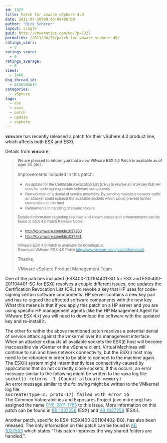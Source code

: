 ```yaml
---
id: 1327
title: Patch for vmware vSphere 4.0
date: 2011-04-30T09:40:09+00:00
author: "Rick Scherer"
layout: single
guid: http://vmwaretips.com/wp/?p=1327
permalink: /2011/04/30/patch-for-vmware-vsphere-40/
ratings_users:
  - 0
ratings_score:
  - 0
ratings_average:
  - 0
views:
  - 1466
dsq_thread_id:
  - 5156593614
categories:
  - vSphere
tags:
  - esx
  - esxi
  - patch
  - update
  - vsphere
---
```

**vm**ware has recently released a patch for their vSphere 4.0 product line, which affects both ESX and ESXi.

Details from **vm**ware;

> **<span style="font-family: 'Arial','sans-serif'; color: #666666; font-size: 9pt;">We are pleased to inform you that a new VMware ESX 4.0 Patch is available as of April 28, 2011. </span>**<span style="font-family: 'Arial','sans-serif'; color: #666666; font-size: 9pt;"></p> 
> 
> <p>
>   Improvements included in this patch:</span>
> </p>
> 
> <ul type="disc">
>   <li class="MsoNormal" style="MARGIN: 0in 0in 0pt; COLOR: #666666; mso-margin-top-alt: auto; mso-margin-bottom-alt: auto; mso-list: l0 level1 lfo1; tab-stops: list .5in">
>     <span style="font-family: 'Arial','sans-serif'; font-size: 9pt; mso-fareast-font-family: 'Times New Roman';">An update for the Certificate Revocation List (CRL) to revoke an RSA key that HP uses for code signing certain software components</span>
>   </li>
>   <li class="MsoNormal" style="MARGIN: 0in 0in 0pt; COLOR: #666666; mso-margin-top-alt: auto; mso-margin-bottom-alt: auto; mso-list: l0 level1 lfo1; tab-stops: list .5in">
>     <span style="font-family: 'Arial','sans-serif'; font-size: 9pt; mso-fareast-font-family: 'Times New Roman';">Remediation of a denial of service possibility. By sending malicious network traffic an attacker could exhaust the available sockets which would prevent further connections to the host</span>
>   </li>
>   <li class="MsoNormal" style="MARGIN: 0in 0in 0pt; COLOR: #666666; mso-margin-top-alt: auto; mso-margin-bottom-alt: auto; mso-list: l0 level1 lfo1; tab-stops: list .5in">
>     <span style="font-family: 'Arial','sans-serif'; font-size: 9pt; mso-fareast-font-family: 'Times New Roman';">Refinements in handling of shared folders</span>
>   </li>
> </ul>
> 
> <p>
>   <span style="font-family: 'Arial','sans-serif'; color: #666666; font-size: 9pt;">Detailed information regarding resolved and known issues and enhancements can be found at ESX 4.0 Patch Release Notes</span>
> </p>
> 
> <ul type="disc">
>   <li class="MsoNormal" style="MARGIN: 0in 0in 0pt; COLOR: #666666; mso-margin-top-alt: auto; mso-margin-bottom-alt: auto; mso-list: l1 level1 lfo2; tab-stops: list .5in">
>     <span style="font-family: 'Arial','sans-serif'; font-size: 9pt; mso-fareast-font-family: 'Times New Roman';"><a href="http://kb.vmware.com/kb/1037260" target="_blank">http://kb.vmware.com/kb/1037260</a></span>
>   </li>
>   <li class="MsoNormal" style="MARGIN: 0in 0in 0pt; COLOR: #666666; mso-margin-top-alt: auto; mso-margin-bottom-alt: auto; mso-list: l1 level1 lfo2; tab-stops: list .5in">
>     <span style="font-family: 'Arial','sans-serif'; font-size: 9pt; mso-fareast-font-family: 'Times New Roman';"><a href="http://kb.vmware.com/kb/1037261" target="_blank">http://kb.vmware.com/kb/1037261</a></span>
>   </li>
> </ul>
> 
> <p>
>   <span style="font-family: 'Arial','sans-serif'; color: #666666; font-size: 9pt; mso-fareast-font-family: Calibri; mso-fareast-theme-font: minor-latin; mso-ansi-language: EN-US; mso-fareast-language: EN-US; mso-bidi-language: AR-SA;">VMware ESX 4.0 Patch is available for download at:<br /> Download VMware ESX 4.0 Patch <a href="http://www.vmware.com/patch/download/" target="_blank"><span style="color: #269cd7;">http://www.vmware.com/patch/download/</span></a>.</p> 
>   
>   <p>
>     Thanks,
>   </p>
>   
>   <p>
>     VMware vSphere Product Management Team </span>
>   </p></blockquote> 
>   
>   <p>
>     One of the patches included (ESX400-201104401-SG for ESX and ESXi400-201104401-SG for ESXi) resolves a couple different issues, one updates the Certification Revocation List (CRL) to revoke a key that HP uses for code-signing certain software components. HP server contains a new key pair and has re-signed the affected software components with the new key. What this means is that if you apply this patch on a HP server and you are using specific HP management agents (like the HP Management Agent for VMware ESX 4.x) you will need to download the software with the updated key and re-install it.
>   </p>
>   
>   <p>
>     The other fix within the above mentioned patch resolves a potential denial of service attack against the vmkernel over it&#8217;s management interface. When an attacker exhausts all available sockets the ESX(i) host will become inaccessible via vCenter or the vSphere client. Virtual Machines will continue to run and have network connectivity, but the ESX(i) host may need to be rebooted in order to be able to connect to the machine again. The ESX(i) system might intermittently lose connectivity caused by applications that do not correctly close sockets. If this occurs, an error message similar to the following might be written to the vpxa log file:<br /> <tt>socket() returns -1 (Cannot allocate memory)</tt><br /> An error message similar to the following might be written to the VMkernel log file:<br /> <tt>socreate(type=2, proto=17) failed with error 55</tt><br /> The Common Vulnerabilities and Exposures Project (cve.mitre.org) has assigned the name <a href="http://cve.mitre.org/cgi-bin/cvename.cgi?name=cve-2011-1758" target="_blank"><span style="color: #3399cc;">CVE-2011-1785</span></a> to this issue. More information on this patch can be found in <a title="KB 1037258" href="http://kb.vmware.com/kb/1037258" target="_blank"><span style="color: #3399cc;">KB 1037258</span></a> (ESX) and <a title="KB 1037259" href="http://kb.vmware.com/kb/1037259" target="_blank"><span style="color: #3399cc;">KB 1037259</span></a> (ESXi).
>   </p>
>   
>   <p>
>     Another patch, specific to ESXi (ESXi400-201104402-BG), has also been released. The only information on this patch can be found in <a title="KB 1037553" href="http://kb.vmware.com/kb/1037553" target="_blank"><span style="color: #3399cc;">KB 1037553</span></a> which states &#8220;This patch improves the way shared folders are handled.&#8221;.
>   </p>